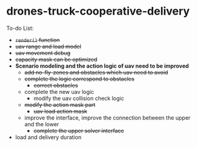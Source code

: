 # drones-truck-cooperative-delivery

To-do List: 
- ~~`render()` function~~
- ~~uav range and load model~~
- ~~uav movement debug~~
- ~~capacity mask can be optimized~~
- **Scenario modeling and the action logic of uav need to be improved**
  - ~~add no-fly-zones and obstacles which uav need to avoid~~
  - ~~complete the logic correspond to obstacles~~
    - ~~correct obstacles~~
  - complete the new uav logic
    - modify the uav collision check logic
  - ~~modify the action mask part~~
    - ~~uav load action mask~~
  - improve the interface, improve the connection between the upper and the lower
    - ~~complete the upper solver interface~~
- load and delivery duration
